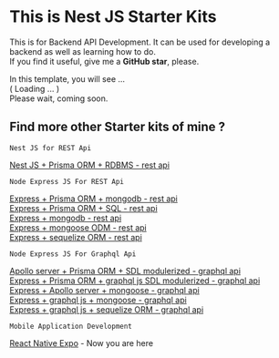 # This is Nest JS Starter Kits

This is for Backend API Development. It can be used for developing a backend as well as learning how to do.  
If you find it useful, give me a **GitHub star**, please.

In this template, you will see ...  
( Loading ... )  
Please wait, coming soon.

## Find more other Starter kits of mine ?

`Nest JS for REST Api`

[Nest JS + Prisma ORM + RDBMS - rest api](https://github.com/Bonekyaw/nest-prisma-sql-rest)  

`Node Express JS For REST Api`

[Express + Prisma ORM + mongodb - rest api](https://github.com/Bonekyaw/node-express-prisma-mongodb)  
 [Express + Prisma ORM + SQL - rest api](https://github.com/Bonekyaw/node-express-prisma-rest)  
 [Express + mongodb - rest api](https://github.com/Bonekyaw/node-express-mongodb-rest)  
 [Express + mongoose ODM - rest api](https://github.com/Bonekyaw/node-express-nosql-rest)  
 [Express + sequelize ORM - rest api](https://github.com/Bonekyaw/node-express-sql-rest)

`Node Express JS For Graphql Api`

[Apollo server + Prisma ORM + SDL modulerized - graphql api](https://github.com/Bonekyaw/apollo-graphql-prisma)  
 [Express + Prisma ORM + graphql js SDL modulerized - graphql api](https://github.com/Bonekyaw/node-express-graphql-prisma)  
 [Express + Apollo server + mongoose - graphql api](https://github.com/Bonekyaw/node-express-apollo-nosql)  
 [Express + graphql js + mongoose - graphql api](https://github.com/Bonekyaw/node-express-nosql-graphql)  
 [Express + graphql js + sequelize ORM - graphql api](https://github.com/Bonekyaw/node-express-sql-graphql)

`Mobile Application Development`

[React Native Expo](https://github.com/Bonekyaw/react-native-expo) - Now you are here
